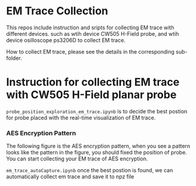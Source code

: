 # EM Trace Collection

This repos include instruction and sripts for collecting EM trace with different devices. such as wtih device CW505 H-Field probe, and wtih device osilloscope ps3206D to collect EM trace.


How to collect EM trace, please see the details in the corresponding sub-folder.


# Instruction for collecting EM trace with CW505 H-Field planar probe

```probe_position_exploration_em_trace.ipynb``` is to decide the best postion for probe placed with the real-time visualization of EM trace.

### AES Encryption Pattern
The following figure is the AES encryption pattern, when you see a pattern looks like the pattern in the figure, you should fixed the position of probe. You can start collecting your EM trace of AES encryption.

```em_trace_autoCapture.ipynb``` once the best postion is found, we can automatically collect em trace and save it to npz file



